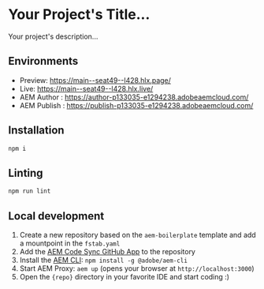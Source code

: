 # Your Project's Title...
Your project's description...

## Environments
- Preview: https://main--seat49--l428.hlx.page/
- Live: https://main--seat49--l428.hlx.live/
- AEM Author : https://author-p133035-e1294238.adobeaemcloud.com/
- AEM Publish : https://publish-p133035-e1294238.adobeaemcloud.com/

## Installation

```sh
npm i
```

## Linting

```sh
npm run lint
```

## Local development

1. Create a new repository based on the `aem-boilerplate` template and add a mountpoint in the `fstab.yaml`
1. Add the [AEM Code Sync GitHub App](https://github.com/apps/aem-code-sync) to the repository
1. Install the [AEM CLI](https://github.com/adobe/helix-cli): `npm install -g @adobe/aem-cli`
1. Start AEM Proxy: `aem up` (opens your browser at `http://localhost:3000`)
1. Open the `{repo}` directory in your favorite IDE and start coding :)
